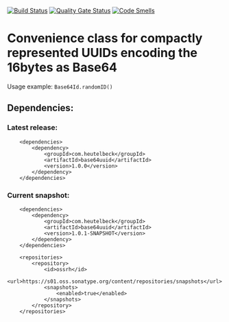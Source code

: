 [![Build Status](https://github.com/heutelbeck/base64uuid/workflows/build/badge.svg)](https://github.com/heutelbeck/base64uuid/actions) [![Quality Gate Status](https://sonarcloud.io/api/project_badges/measure?project=heutelbeck_base64uuid&metric=alert_status)](https://sonarcloud.io/dashboard?id=heutelbeck_base64uuid) [![Code Smells](https://sonarcloud.io/api/project_badges/measure?project=heutelbeck_base64uuid&metric=code_smells)](https://sonarcloud.io/dashboard?id=heutelbeck_base64uuid)


# Convenience class for compactly represented UUIDs encoding the 16bytes as Base64

Usage example: `Base64Id.randomID()`

## Dependencies:

### Latest release:

```
	<dependencies>
		<dependency>
			<groupId>com.heutelbeck</groupId>
			<artifactId>base64uuid</artifactId>
			<version>1.0.0</version>
		</dependency>
	</dependencies>
```

### Current snapshot:

```
	<dependencies>
		<dependency>
			<groupId>com.heutelbeck</groupId>
			<artifactId>base64uuid</artifactId>
			<version>1.0.1-SNAPSHOT</version>
		</dependency>
	</dependencies>
	
	<repositories>
		<repository>
			<id>ossrh</id>
			<url>https://s01.oss.sonatype.org/content/repositories/snapshots</url>
			<snapshots>
				<enabled>true</enabled>
			</snapshots>
		</repository>
	</repositories>
```

